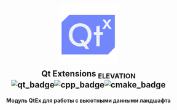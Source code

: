 <h2 align="center">
	<img src="./docs/images/logo.svg" width="150" alt="Logo"/><br/>
	<img src="https://raw.githubusercontent.com/catppuccin/catppuccin/main/assets/misc/transparent.png" height="30" width="0px"/>
	Qt Extensions <sub>ELEVATION</sub>
	<img src="https://raw.githubusercontent.com/catppuccin/catppuccin/main/assets/misc/transparent.png" height="30" width="0px"/><br/>
    <img src="https://img.shields.io/badge/Qt-41CD52?style=for-the-badge&logo=qt&logoColor=white" alt="qt_badge"/><img src="https://img.shields.io/badge/C%2B%2B-00599C?style=for-the-badge&logo=c%2B%2B&logoColor=white" alt="cpp_badge"/><img src="https://img.shields.io/badge/CMake-064F8C?style=for-the-badge&logo=cmake&logoColor=white" alt="cmake_badge"/>
</h2>

<h4 align="center">
Модуль QtEx для работы с высотными данными ландшафта
</h4>









